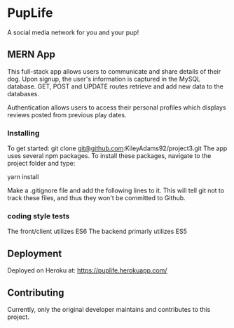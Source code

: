# PupLife

A social media network for you and your pup!

## MERN App

This full-stack app allows users to communicate and share details of their dog.  Upon signup, the user's information is captured in the MySQL database.  GET, POST and UPDATE routes retrieve and add new data to the databases.

Authentication allows users to access their personal profiles which displays reviews posted from previous play dates.

### Installing
To get started: git clone git@github.com:KileyAdams92/project3.git 
The app uses several npm packages. To install these packages, navigate to the project folder and type:

yarn install

Make a .gitignore file and add the following lines to it. This will tell git not to track these files, and thus they won't be committed to Github.


### coding style tests
The front/client utilizes ES6
The backend primarly utilizes ES5

## Deployment

Deployed on Heroku at:
https://puplife.herokuapp.com/

## Contributing

Currently, only the original developer maintains and contributes to this project.
